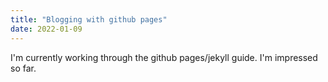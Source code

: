 ```yaml
---
title: "Blogging with github pages"
date: 2022-01-09
---
```


I'm currently working through the github pages/jekyll guide. I'm impressed so far.
